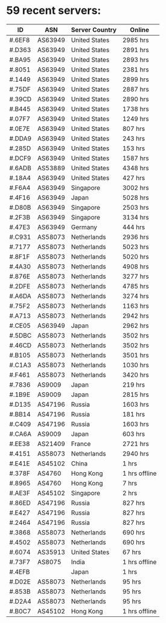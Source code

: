 # 59 recent servers:

| ID | ASN | Server Country | Online |
| ------ | ------ | ------ | ------ |
| #.6EF8 | AS63949 | United States | 2985 hrs |
| #.D363 | AS63949 | United States | 2891 hrs |
| #.BA95 | AS63949 | United States | 2893 hrs |
| #.8051 | AS63949 | United States | 2381 hrs |
| #.1449 | AS63949 | United States | 2899 hrs |
| #.75DF | AS63949 | United States | 2887 hrs |
| #.39CD | AS63949 | United States | 2890 hrs |
| #.B445 | AS63949 | United States | 1738 hrs |
| #.07F7 | AS63949 | United States | 1249 hrs |
| #.0E7E | AS63949 | United States | 807 hrs |
| #.DDA9 | AS63949 | United States | 243 hrs |
| #.285D | AS63949 | United States | 153 hrs |
| #.DCF9 | AS63949 | United States | 1587 hrs |
| #.6ADB | AS53889 | United States | 4348 hrs |
| #.18A4 | AS63949 | United States | 427 hrs |
| #.F6A4 | AS63949 | Singapore | 3002 hrs |
| #.4F16 | AS63949 | Japan | 5028 hrs |
| #.D80B | AS63949 | Singapore | 2503 hrs |
| #.2F3B | AS63949 | Singapore | 3134 hrs |
| #.47E3 | AS63949 | Germany | 444 hrs |
| #.C931 | AS58073 | Netherlands | 2936 hrs |
| #.7177 | AS58073 | Netherlands | 5023 hrs |
| #.8F1F | AS58073 | Netherlands | 5020 hrs |
| #.4A30 | AS58073 | Netherlands | 4908 hrs |
| #.876E | AS58073 | Netherlands | 3277 hrs |
| #.2DFE | AS58073 | Netherlands | 4785 hrs |
| #.A6DA | AS58073 | Netherlands | 3274 hrs |
| #.75F2 | AS58073 | Netherlands | 1163 hrs |
| #.A713 | AS58073 | Netherlands | 2942 hrs |
| #.CE05 | AS63949 | Japan | 2962 hrs |
| #.5DBC | AS58073 | Netherlands | 3502 hrs |
| #.46CD | AS58073 | Netherlands | 3502 hrs |
| #.B105 | AS58073 | Netherlands | 3501 hrs |
| #.C1A3 | AS58073 | Netherlands | 1030 hrs |
| #.F461 | AS58073 | Netherlands | 3420 hrs |
| #.7836 | AS9009 | Japan | 219 hrs |
| #.1B9E | AS9009 | Japan | 2815 hrs |
| #.D135 | AS47196 | Russia | 1603 hrs |
| #.BB14 | AS47196 | Russia | 181 hrs |
| #.C409 | AS47196 | Russia | 1603 hrs |
| #.CA6A | AS9009 | Japan | 603 hrs |
| #.EE38 | AS21409 | France | 2721 hrs |
| #.4151 | AS58073 | Netherlands | 2940 hrs |
| #.E41E | AS45102 | China | 1 hrs |
| #.378F | AS4760 | Hong Kong | 1 hrs offline |
| #.8965 | AS4760 | Hong Kong | 7 hrs |
| #.AE3F | AS45102 | Singapore | 2 hrs |
| #.86ED | AS47196 | Russia | 827 hrs |
| #.E427 | AS47196 | Russia | 827 hrs |
| #.2464 | AS47196 | Russia | 827 hrs |
| #.3868 | AS58073 | Netherlands | 690 hrs |
| #.4502 | AS58073 | Netherlands | 690 hrs |
| #.6074 | AS35913 | United States | 67 hrs |
| #.73F7 | AS8075 | India | 1 hrs offline |
| #.4EFB |  | Japan | 1 hrs |
| #.D02E | AS58073 | Netherlands | 95 hrs |
| #.853B | AS58073 | Netherlands | 95 hrs |
| #.D2A4 | AS58073 | Netherlands | 95 hrs |
| #.B0C7 | AS45102 | Hong Kong | 1 hrs offline |

